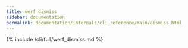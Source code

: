 ```yaml
---
title: werf dismiss
sidebar: documentation
permalink: documentation/internals/cli_reference/main/dismiss.html
---
```


{% include /cli/full/werf_dismiss.md %}
